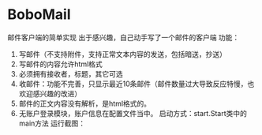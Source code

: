 # BoboMail
邮件客户端的简单实现
出于感兴趣，自己动手写了一个邮件的客户端
功能：
  1. 写邮件（不支持附件，支持正常文本内容的发送，包括暗送，抄送）
  2. 写邮件的内容允许html格式
  3. 必须拥有接收者，标题，其它可选
  4. 收邮件：功能不完善，只显示最近10条邮件（邮件数量过大导致反应特慢，也欢迎感兴趣的改进）
  5. 邮件的正文内容没有解析，是html格式的。
  6. 无账户登录模块，账户信息在配置文件当中。
启动方式：start.Start类中的main方法
运行截图：
